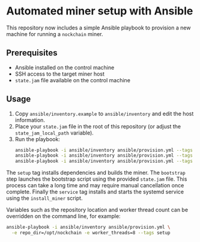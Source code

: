 # Automated miner setup with Ansible

This repository now includes a simple Ansible playbook to provision a new
machine for running a `nockchain` miner.

## Prerequisites

* Ansible installed on the control machine
* SSH access to the target miner host
* `state.jam` file available on the control machine

## Usage

1. Copy `ansible/inventory.example` to `ansible/inventory` and edit the host
   information.
2. Place your `state.jam` file in the root of this repository (or adjust the
   `state_jam_local_path` variable).
3. Run the playbook:
   ```bash
   ansible-playbook -i ansible/inventory ansible/provision.yml --tags setup
   ansible-playbook -i ansible/inventory ansible/provision.yml --tags bootstrap
   ansible-playbook -i ansible/inventory ansible/provision.yml --tags service
   ```

The `setup` tag installs dependencies and builds the miner. The `bootstrap`
step launches the bootstrap script using the provided `state.jam` file. This
process can take a long time and may require manual cancellation once complete.
Finally the `service` tag installs and starts the systemd service using the
`install_miner` script.

Variables such as the repository location and worker thread count can be
overridden on the command line, for example:

```bash
ansible-playbook -i ansible/inventory ansible/provision.yml \
  -e repo_dir=/opt/nockchain -e worker_threads=8 --tags setup
```

